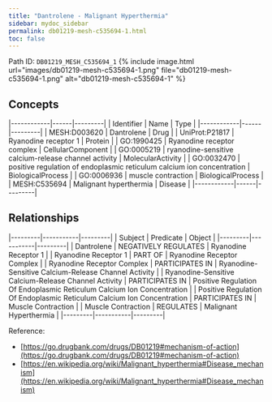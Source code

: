 ```yaml
---
title: "Dantrolene - Malignant Hyperthermia"
sidebar: mydoc_sidebar
permalink: db01219-mesh-c535694-1.html
toc: false 
---
```



Path ID: `DB01219_MESH_C535694_1`
{% include image.html url="images/db01219-mesh-c535694-1.png" file="db01219-mesh-c535694-1.png" alt="db01219-mesh-c535694-1" %}

## Concepts

|------------|------|---------|
| Identifier | Name | Type    |
|------------|------|---------|
| MESH:D003620 | Dantrolene | Drug |
| UniProt:P21817 | Ryanodine receptor 1 | Protein |
| GO:1990425 | Ryanodine receptor complex | CellularComponent |
| GO:0005219 | ryanodine-sensitive calcium-release channel activity | MolecularActivity |
| GO:0032470 | positive regulation of endoplasmic reticulum calcium ion concentration | BiologicalProcess |
| GO:0006936 | muscle contraction | BiologicalProcess |
| MESH:C535694 | Malignant hyperthermia | Disease |
|------------|------|---------|

## Relationships

|---------|-----------|---------|
| Subject | Predicate | Object  |
|---------|-----------|---------|
| Dantrolene | NEGATIVELY REGULATES | Ryanodine Receptor 1 |
| Ryanodine Receptor 1 | PART OF | Ryanodine Receptor Complex |
| Ryanodine Receptor Complex | PARTICIPATES IN | Ryanodine-Sensitive Calcium-Release Channel Activity |
| Ryanodine-Sensitive Calcium-Release Channel Activity | PARTICIPATES IN | Positive Regulation Of Endoplasmic Reticulum Calcium Ion Concentration |
| Positive Regulation Of Endoplasmic Reticulum Calcium Ion Concentration | PARTICIPATES IN | Muscle Contraction |
| Muscle Contraction | REGULATES | Malignant Hyperthermia |
|---------|-----------|---------|

Reference: 
  - [https://go.drugbank.com/drugs/DB01219#mechanism-of-action](https://go.drugbank.com/drugs/DB01219#mechanism-of-action)
  - [https://en.wikipedia.org/wiki/Malignant_hyperthermia#Disease_mechanism](https://en.wikipedia.org/wiki/Malignant_hyperthermia#Disease_mechanism)
